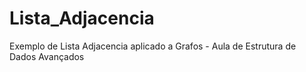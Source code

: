 # Lista_Adjacencia
Exemplo de Lista Adjacencia aplicado a Grafos - Aula de Estrutura de Dados Avançados
